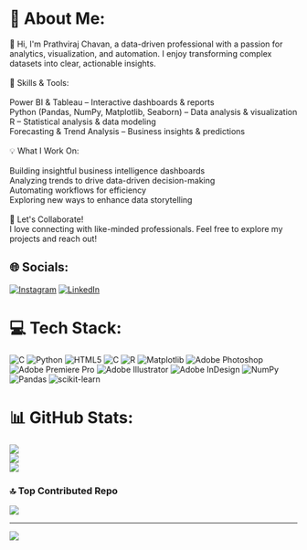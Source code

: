 # 💫 About Me:
👋 Hi, I'm Prathviraj Chavan, a data-driven professional with a passion for analytics, visualization, and automation. I enjoy transforming complex datasets into clear, actionable insights.<br><br>🔹 Skills & Tools:<br><br>Power BI & Tableau – Interactive dashboards & reports<br>Python (Pandas, NumPy, Matplotlib, Seaborn) – Data analysis & visualization<br>R – Statistical analysis & data modeling<br>Forecasting & Trend Analysis – Business insights & predictions<br><br>💡 What I Work On:<br><br>Building insightful business intelligence dashboards<br>Analyzing trends to drive data-driven decision-making<br>Automating workflows for efficiency<br>Exploring new ways to enhance data storytelling<br><br>🚀 Let's Collaborate!<br>I love connecting with like-minded professionals. Feel free to explore my projects and reach out!


## 🌐 Socials:
[![Instagram](https://img.shields.io/badge/Instagram-%23E4405F.svg?logo=Instagram&logoColor=white)](https://instagram.com/prathvi_chavan) [![LinkedIn](https://img.shields.io/badge/LinkedIn-%230077B5.svg?logo=linkedin&logoColor=white)](https://linkedin.com/in/prathvirajchavan) 

# 💻 Tech Stack:
![C](https://img.shields.io/badge/c-%2300599C.svg?style=for-the-badge&logo=c&logoColor=white) ![Python](https://img.shields.io/badge/python-3670A0?style=for-the-badge&logo=python&logoColor=ffdd54) ![HTML5](https://img.shields.io/badge/html5-%23E34F26.svg?style=for-the-badge&logo=html5&logoColor=white) ![C](https://img.shields.io/badge/c-%2300599C.svg?style=for-the-badge&logo=c&logoColor=white) ![R](https://img.shields.io/badge/r-%23276DC3.svg?style=for-the-badge&logo=r&logoColor=white) ![Matplotlib](https://img.shields.io/badge/Matplotlib-%23ffffff.svg?style=for-the-badge&logo=Matplotlib&logoColor=black) ![Adobe Photoshop](https://img.shields.io/badge/adobe%20photoshop-%2331A8FF.svg?style=for-the-badge&logo=adobe%20photoshop&logoColor=white) ![Adobe Premiere Pro](https://img.shields.io/badge/Adobe%20Premiere%20Pro-9999FF.svg?style=for-the-badge&logo=Adobe%20Premiere%20Pro&logoColor=white) ![Adobe Illustrator](https://img.shields.io/badge/adobe%20illustrator-%23FF9A00.svg?style=for-the-badge&logo=adobe%20illustrator&logoColor=white) ![Adobe InDesign](https://img.shields.io/badge/Adobe%20InDesign-49021F?style=for-the-badge&logo=adobeindesign&logoColor=FF3366) ![NumPy](https://img.shields.io/badge/numpy-%23013243.svg?style=for-the-badge&logo=numpy&logoColor=white) ![Pandas](https://img.shields.io/badge/pandas-%23150458.svg?style=for-the-badge&logo=pandas&logoColor=white) ![scikit-learn](https://img.shields.io/badge/scikit--learn-%23F7931E.svg?style=for-the-badge&logo=scikit-learn&logoColor=white)
# 📊 GitHub Stats:
![](https://github-readme-stats.vercel.app/api?username=prathvichavan&theme=neon&hide_border=false&include_all_commits=false&count_private=false)<br/>
![](https://github-readme-streak-stats.herokuapp.com/?user=prathvichavan&theme=neon&hide_border=false)<br/>
![](https://github-readme-stats.vercel.app/api/top-langs/?username=prathvichavan&theme=neon&hide_border=false&include_all_commits=false&count_private=false&layout=compact)

### 🔝 Top Contributed Repo
![](https://github-contributor-stats.vercel.app/api?username=prathvichavan&limit=5&theme=dark&combine_all_yearly_contributions=true)

---
[![](https://visitcount.itsvg.in/api?id=prathvichavan&icon=0&color=0)](https://visitcount.itsvg.in)

<!-- Proudly created with GPRM ( https://gprm.itsvg.in ) -->